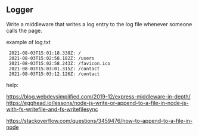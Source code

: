 ## Logger

Write a middleware that writes a log entry to the log file whenever someone calls the page. 

example of log.txt
``` 
 2021-08-03T15:01:18.338Z: / 
 2021-08-03T15:02:58.182Z: /users 
 2021-08-03T15:02:58.243Z: /favicon.ico 
 2021-08-03T15:03:01.315Z: /contact 
 2021-08-03T15:03:12.126Z: /contact 
```

help:


https://blog.webdevsimplified.com/2019-12/express-middleware-in-depth/
https://egghead.io/lessons/node-js-write-or-append-to-a-file-in-node-js-with-fs-writefile-and-fs-writefilesync


https://stackoverflow.com/questions/3459476/how-to-append-to-a-file-in-node

